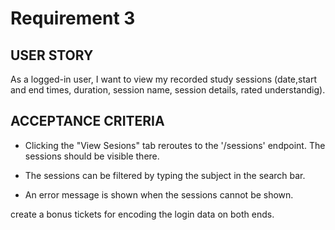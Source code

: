 # Requirement 3

## USER STORY

As a logged-in user, I want to view my recorded study sessions (date,start and end times, duration, session name, session details, rated understandig).

## ACCEPTANCE CRITERIA

+ Clicking the "View Sesions" tab reroutes to the '/sessions' endpoint. The sessions should be visible there.

+ The sessions can be filtered by typing the subject in the search bar.

+ An error message is shown when the sessions cannot be shown.

create a bonus tickets for encoding the login data on both ends.
